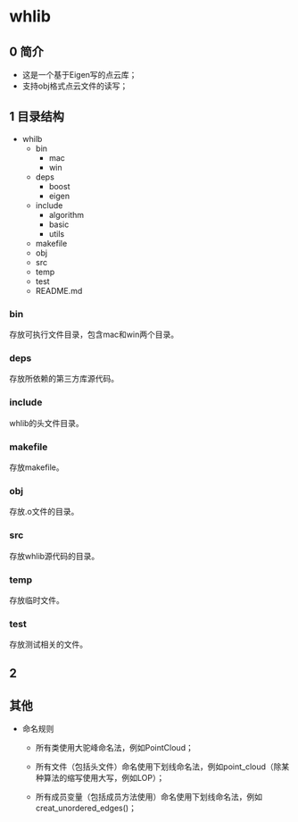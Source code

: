 # whlib

##  0 简介

* 这是一个基于Eigen写的点云库；
* 支持obj格式点云文件的读写；

## 1 目录结构

* whilb
  * bin
    * mac
    * win
  * deps
    * boost
    * eigen
  * include
    * algorithm
    * basic
    * utils
  * makefile
  * obj
  * src
  * temp
  * test
  * README.md

### bin

存放可执行文件目录，包含mac和win两个目录。

### deps 

存放所依赖的第三方库源代码。

### include

whlib的头文件目录。

### makefile 

存放makefile。

### obj

存放.o文件的目录。

### src

存放whlib源代码的目录。

### temp 

存放临时文件。

### test

存放测试相关的文件。

## 2 











## 其他

* 命名规则

  * 所有类使用大驼峰命名法，例如PointCloud；

  * 所有文件（包括头文件）命名使用下划线命名法，例如point_cloud（除某种算法的缩写使用大写，例如LOP）；

  * 所有成员变量（包括成员方法使用）命名使用下划线命名法，例如creat_unordered_edges()；

    

